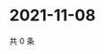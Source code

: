 # 2021-11-08

共 0 条

<!-- BEGIN WEIBO -->
<!-- 最后更新时间 Mon Nov 08 2021 16:17:56 GMT+0800 (China Standard Time) -->

<!-- END WEIBO -->
